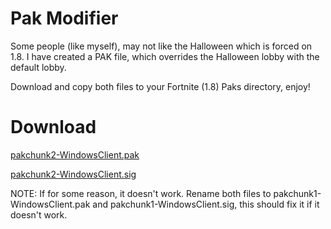 # Pak Modifier
Some people (like myself), may not like the Halloween which is forced on 1.8. I have created a PAK file, which overrides the Halloween lobby with the default lobby.

Download and copy both files to your Fortnite (1.8) Paks directory, enjoy!
# Download
[pakchunk2-WindowsClient.pak](https://cdn.discordapp.com/attachments/719627052596330548/737306448568254584/pakchunk2-WindowsClient.pak)

[pakchunk2-WindowsClient.sig](https://cdn.discordapp.com/attachments/719627052596330548/737306469699027006/pakchunk2-WindowsClient.sig)

NOTE: If for some reason, it doesn't work. Rename both files to pakchunk1-WindowsClient.pak and pakchunk1-WindowsClient.sig, this should fix it if it doesn't work.
